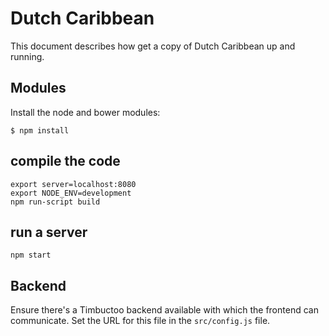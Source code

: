 # Dutch Caribbean

This document describes how get a copy of Dutch Caribbean up and running.

## Modules

Install the node and bower modules:

	$ npm install

## compile the code

	export server=localhost:8080
	export NODE_ENV=development
	npm run-script build

## run a server

	npm start

## Backend

Ensure there's a Timbuctoo backend available with which the frontend
can communicate. Set the URL for this file in the `src/config.js` file.

